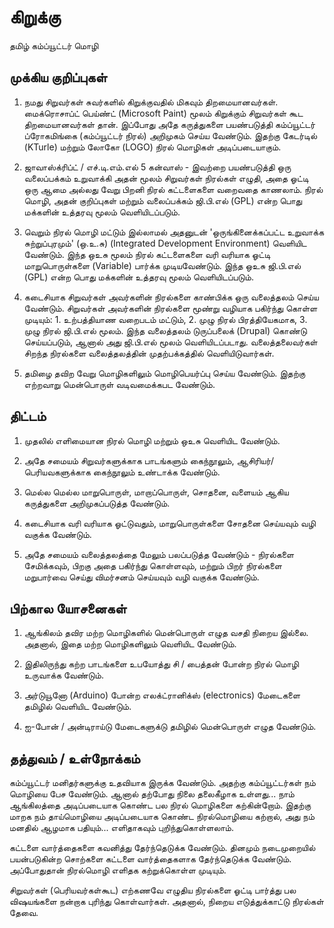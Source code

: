 கிறுக்கு
======

தமிழ் கம்ப்யூட்டர் மொழி

முக்கிய குறிப்புகள்
----------------

1. நமது சிறுவர்கள் சுவர்களில் கிறுக்குவதில் மிகவும் திறமையானவர்கள். மைக்ரொசாப்ட் பெய்ண்ட் (Microsoft Paint) மூலம் கிறுக்கும் சிறுவர்கள் கூட திறமையானவர்கள் தான். இப்போது அதே கருத்துகளை பயண்படுத்தி கம்ப்யூட்டர் ப்ரோகமிங்கை (கம்ப்யூட்டர் நிரல்) அறிமுகம் செய்ய வேண்டும். இதற்கு கேடர்டில் (KTurle) மற்றும் லோகோ (LOGO) நிரல் மொழிகள் அடிப்படையாகும்.

2. ஜாவாஸ்க்ரிப்ட் / எச்.டி.எம்.எல் 5 கன்வாஸ் - இவற்றை பயண்படுத்தி ஒரு வலைப்பக்கம் உறுவாக்கி அதன் மூலம் சிறுவர்கள் நிரல்கள் எழுதி, அதை ஓட்டி ஒரு ஆமை அல்லது வேறு பிறனி நிரல் கட்டளைகளை வறைவதை காணலாம். நிரல் மொழி, அதன் குறிப்புகள் மற்றும் வலைப்பக்கம் ஜி.பி.எல் (GPL) என்ற பொது மக்களின் உத்தரவு மூலம் வெளியிடப்படும்.

3. வெறும் நிரல் மொழி மட்டும் இல்லாமல் அதனுடன் 'ஒருங்கினைக்கப்பட்ட உறுவாக்க சுற்றுப்புரமும்' (ஒ.உ.சு) (Integrated Development Environment) வெளியிட வேண்டும். இந்த ஒஉசு மூலம் நிரல் கட்டளைகளை வரி வரியாக ஓட்டி மாறுபொருள்களை (Variable) பார்க்க முடியவேண்டும். இந்த ஒஉசு ஜி.பி.எல் (GPL) என்ற பொது மக்களின் உத்தரவு மூலம் வெளியிடப்படும்.

4. கடைசியாக சிறுவர்கள் அவர்களின் நிரல்களை காண்பிக்க ஒரு வலைத்தலம் செய்ய வேண்டும். சிறுவர்கள் அவர்களின் நிரல்களை மூண்று வழியாக பகிர்ந்து கொள்ள முடியும்: 1. உற்பத்தியாண வறைபடம் மட்டும், 2. முழு நிரல் பிரத்தியேகமாக, 3. முழு நிரல் ஜி.பி.எல் மூலம். இந்த வலைத்தலம் டுருப்பலைக் (Drupal) கொண்டு செய்யப்படும், ஆனால் அது ஜி.பி.எல் மூலம் வெளியிடப்படாது. வலைத்தலைவர்கள் சிறந்த நிரல்களை வலைத்தலத்தின் முதற்பக்கத்தில் வெளியிடுவார்கள்.

5. தமிழை தவிற வேறு மொழிகளிலும் மொழிபெயர்ப்பு செய்ய வேண்டும். இதற்கு எற்றவாறு மென்பொருள் வடிவமைக்கபட வேண்டும்.

திட்டம்
------

1. முதலில் எளிமையான நிரல் மொழி மற்றும் ஒஉசு வெளியிட வேண்டும்.

2. அதே சமையம் சிறுவர்களுக்காக பாடங்களும் கைந்நூலும், ஆசிரியர்/பெரியவகளுக்காக கைந்நூலும் உண்டாக்க வேண்டும்.

3. மெல்ல மெல்ல மாறுபொருள், மாறாப்பொருள், சொதனை, வளையம் ஆகிய கருத்துகளை அறிமுகப்படுத்த வேண்டும்.

4. கடைசியாக வரி வரியாக ஓட்டுவதும், மாறுபொருள்களை சோதனை செய்யவும் வழி வகுக்க வேண்டும்.

5. அதே சமையம் வலைத்தலத்தை மேலும் பலப்படுத்த வேண்டும் - நிரல்களை சேமிக்கவும், பிறகு அதை பகிர்ந்து கொள்ளவும், மற்றும் பிறர் நிரல்களை மறுபார்வை செய்து விமர்சனம் செய்யவும் வழி வகுக்க வேண்டும்.

பிற்கால யோசனைகள்
-------------------

1. ஆங்கிலம் தவிர மற்ற மொழிகளில் மென்பொருள் எழுத வசதி நிறைய இல்லை. அதனால், இதை மற்ற மொழிகளிலும் வெளியிட வேண்டும்.

2. இதிலிருந்து கற்ற பாடங்களை உபயோத்து சி / பைத்தன் போன்ற நிரல் மொழி உருவாக்க வேண்டும்.

3. அர்டுயூனோ (Arduino) போன்ற எலக்ட்ரானிக்ஸ் (electronics) மேடைகளை தமிழில் வெளியிட வேண்டும்.

4. ஐ-போன் / அன்டிராய்டு மேடைகளுக்டு தமிழில் மென்பொருள் எழுத வேண்டும்.

தத்துவம் / உள்நோக்கம்
---------------------

கம்ப்யூட்டர் மனிதர்களுக்கு உதவியாக இருக்க வேண்டும். அதற்கு கம்ப்யூட்டர்கள் நம் மொழியை பேச வேண்டும். ஆனால் தற்போது நிலை தலைகீழாக உள்ளது... நாம் ஆங்கிலத்தை அடிப்படையாக கொண்ட பல நிரல் மொழிகளை கற்கின்றோம். இதற்கு மாறக நம் தாய்மொழியை அடிப்படையாக கொண்ட நிரல்மொழியை கற்றால், அது நம் மனதில் ஆழமாக பதியும்... எளிதாகவும் புறிந்துகொள்ளலாம்.

கட்டளை வார்த்தைகளை கவனித்து தேர்ந்தெடுக்க வேண்டும். தினமும் நடைமுறையில் பயன்படுகின்ற சொற்களை கட்டளை வார்த்தைகளாக தேர்ந்தெடுக்க வேண்டும். அப்போதுதான் நிரல்மொழி எளிதக கற்றுக்கொள்ள முடியும்.

சிறுவர்கள் (பெரியவர்கள்கூட) எற்கணவே எழுதிய நிரல்களை ஓட்டி பார்த்து பல விஷயங்களை நன்றாக புரிந்து கொள்வார்கள். அதனால், நிறைய எடுத்துக்காட்டு நிரல்கள் தேவை.

